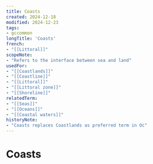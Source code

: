 ```yaml
---
title: Coasts
created: 2024-12-18
modified: 2024-12-23
tags:
- gccommon
longTitle: 'Coasts'
french:
- "[[Littoral]]"
scopeNote:
- "Refers to the interface between sea and land"
usedFor:
- "[[Coastlands]]"
- "[[Coastline]]"
- "[[Littoral]]"
- "[[Littoral zone]]"
- "[[Shoreline]]"
relatedTerm:
- "[[Seas]]"
- "[[Oceans]]"
- "[[Coastal waters]]"
historyNote:
- "Coasts replaces Coastlands as preferred term in Oc"
---
```

# Coasts
